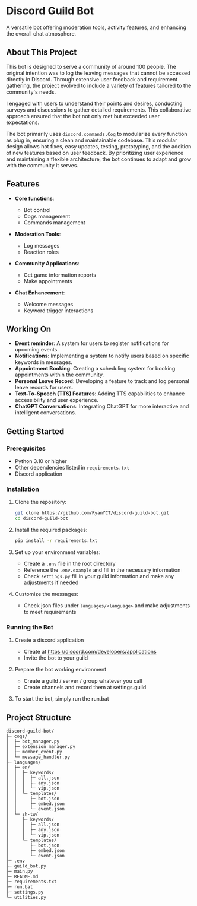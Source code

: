 # Discord Guild Bot
A versatile bot offering moderation tools, activity features, and enhancing the overall chat atmosphere.

## About This Project
This bot is designed to serve a community of around 100 people. The original intention was to log the leaving messages that cannot be accessed directly in Discord. Through extensive user feedback and requirement gathering, the project evolved to include a variety of features tailored to the community's needs.

I engaged with users to understand their points and desires, conducting surveys and discussions to gather detailed requirements. This collaborative approach ensured that the bot not only met but exceeded user expectations.

The bot primarily uses `discord.commands.Cog` to modularize every function as plug in, ensuring a clean and maintainable codebase. This modular design allows hot fixes, easy updates, testing, prototyping, and the addition of new features based on user feedback. By prioritizing user experience and maintaining a flexible architecture, the bot continues to adapt and grow with the community it serves.

## Features
- **Core functions**:
    - Bot control
    - Cogs management
    - Commands management

- **Moderation Tools**:
    - Log messages 
    - Reaction roles

- **Community Applications**:
    - Get game information reports
    - Make appointments

- **Chat Enhancement**:
    - Welcome messages
    - Keyword trigger interactions

## Working On
- **Event reminder**: A system for users to register notifications for upcoming events.
- **Notifications**: Implementing a system to notify users based on specific keywords in messages.
- **Appointment Booking**: Creating a scheduling system for booking appointments within the community.
- **Personal Leave Record**: Developing a feature to track and log personal leave records for users.
- **Text-To-Speech (TTS) Features**: Adding TTS capabilities to enhance accessibility and user experience.
- **ChatGPT Conversations**: Integrating ChatGPT for more interactive and intelligent conversations.

## Getting Started
### Prerequisites
- Python 3.10 or higher
- Other dependencies listed in `requirements.txt`
- Discord application

### Installation
1. Clone the repository:
    ```bash
    git clone https://github.com/RyanYCT/discord-guild-bot.git
    cd discord-guild-bot
    ```

2. Install the required packages:
    ```bash
    pip install -r requirements.txt
    ```

3. Set up your environment variables:
    - Create a `.env` file in the root directory
    - Reference the `.env.example` and fill in the necessary information
    - Check `settings.py` fill in your guild information and make any adjustments if needed

4. Customize the messages:
    - Check json files under `languages/<language>` and make adjustments to meet requirements


### Running the Bot
1. Create a discord application
    - Create at https://discord.com/developers/applications
    - Invite the bot to your guild

2. Prepare the bot working environment
    - Create a guild / server / group whatever you call
    - Create channels and record them at settings.guild

3. To start the bot, simply run the run.bat

## Project Structure
```
discord-guild-bot/
├─ cogs/
│  ├─ bot_manager.py
│  ├─ extension_manager.py
│  ├─ member_event.py
│  └─ message_handler.py
├─ languages/
│  ├─ en/
│  │  ├─ keywords/
│  │  │  ├─ all.json
│  │  │  ├─ any.json
│  │  │  └─ vip.json
│  │  └─ templates/
│  │     ├─ bot.json
│  │     ├─ embed.json
│  │     └─ event.json
│  └─ zh-tw/
│     ├─ keywords/
│     │  ├─ all.json
│     │  ├─ any.json
│     │  └─ vip.json
│     └─ templates/
│        ├─ bot.json
│        ├─ embed.json
│        └─ event.json
├─ .env
├─ guild_bot.py
├─ main.py
├─ README.md
├─ requirements.txt
├─ run.bat
├─ settings.py
└─ utilities.py
```
